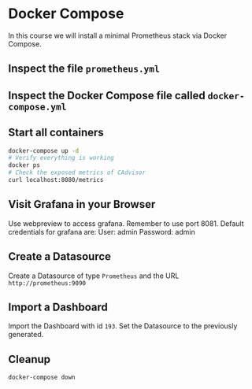 # Docker Compose

In this course we will install a minimal Prometheus stack via Docker Compose.

## Inspect the file `prometheus.yml`

## Inspect the Docker Compose file called `docker-compose.yml`

## Start all containers

```bash
docker-compose up -d
# Verify everything is working
docker ps
# Check the exposed metrics of CAdvisor
curl localhost:8080/metrics
```

## Visit Grafana in your Browser

Use webpreview to access grafana. Remember to use port 8081.
Default credentials for grafana are:
User: admin
Password: admin

## Create a Datasource

Create a Datasource of type `Prometheus` and the URL `http://prometheus:9090`

## Import a Dashboard

Import the Dashboard with id `193`. Set the Datasource to the previously generated.

## Cleanup

```bash
docker-compose down
```
